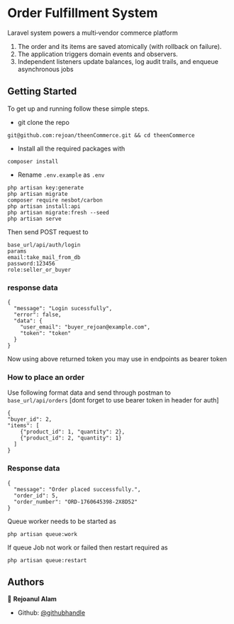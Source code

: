 # Order Fulfillment System

Laravel system powers a multi‑vendor commerce platform
1. The order and its items are saved atomically (with rollback on failure).
2. The application triggers domain events and observers.
3. Independent listeners update balances, log audit trails, and enqueue asynchronous jobs

## Getting Started

To get up and running follow these simple steps.

- git clone the repo

```
git@github.com:rejoan/theenCommerce.git && cd theenCommerce
```

- Install all the required packages with

```
composer install
```

- Rename `.env.example` as `.env` 

```
php artisan key:generate
php artisan migrate
composer require nesbot/carbon
php artisan install:api
php artisan migrate:fresh --seed
php artisan serve
```

Then send POST request to
```
base_url/api/auth/login
params
email:take_mail_from_db
password:123456
role:seller_or_buyer
```

### response data
```
{
  "message": "Login sucessfully",
  "error": false,
  "data": {
    "user_email": "buyer_rejoan@example.com",
    "token": "token"
  }
}
```
Now using above returned token you may use in endpoints as bearer token

### How to place an order
Use following format data and send through postman to `base_url/api/orders` [dont forget to use bearer token in header for auth]
```
{
"buyer_id": 2,
"items": [
    {"product_id": 1, "quantity": 2},
    {"product_id": 2, "quantity": 1}
  ]
}
```
### Response data

```
{
  "message": "Order placed successfully.",
  "order_id": 5,
  "order_number": "ORD-1760645398-2X8D52"
}
```

Queue worker needs to be started as 
```
php artisan queue:work
```

If queue Job not work or failed then restart required as 
```
php artisan queue:restart
```

## Authors

👤 **Rejoanul Alam**

- Github: [@githubhandle](https://github.com/rejoan)
